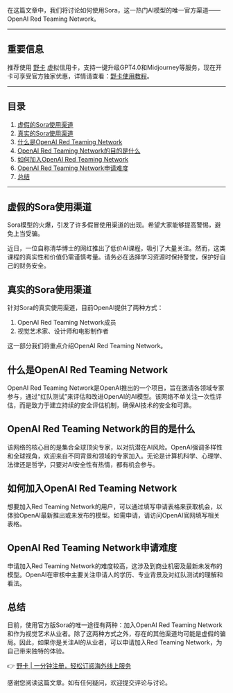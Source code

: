 在这篇文章中，我们将讨论如何使用Sora，这一热门AI模型的唯一官方渠道——OpenAI Red Teaming Network。

---

## 重要信息

推荐使用 [野卡](https://bit.ly/bewildcard) 虚拟信用卡，支持一键升级GPT4.0和Midjourney等服务，现在开卡可享受官方独家优惠，详情请查看：[野卡使用教程](https://bit.ly/bewildcard)。

---

## 目录

1. [虚假的Sora使用渠道](#虚假的sora使用渠道)
2. [真实的Sora使用渠道](#真实的sora使用渠道)
3. [什么是OpenAI Red Teaming Network](#什么是openai-red-teaming-network)
4. [OpenAI Red Teaming Network的目的是什么](#openai-red-teaming-network的目的是什么)
5. [如何加入OpenAI Red Teaming Network](#如何加入openai-red-teaming-network)
6. [OpenAI Red Teaming Network申请难度](#openai-red-teaming-network申请难度)
7. [总结](#总结)

---

## 虚假的Sora使用渠道

Sora模型的火爆，引发了许多假冒使用渠道的出现。希望大家能够提高警惕，避免上当受骗。

近日，一位自称清华博士的网红推出了低价AI课程，吸引了大量关注。然而，这类课程的真实性和价值仍需谨慎考量。请务必在选择学习资源时保持警觉，保护好自己的财务安全。

## 真实的Sora使用渠道

针对Sora的真实使用渠道，目前OpenAI提供了两种方式：

1. OpenAI Red Teaming Network成员
2. 视觉艺术家、设计师和电影制作者

这一部分我们将重点介绍OpenAI Red Teaming Network。

## 什么是OpenAI Red Teaming Network

OpenAI Red Teaming Network是OpenAI推出的一个项目，旨在邀请各领域专家参与，通过“红队测试”来评估和改进OpenAI的AI模型。该网络不单关注一次性评估，而是致力于建立持续的安全评估机制，确保AI技术的安全和可靠。

## OpenAI Red Teaming Network的目的是什么

该网络的核心目的是集合全球顶尖专家，以对抗潜在AI风险。OpenAI强调多样性和全球视角，欢迎来自不同背景和领域的专家加入。无论是计算机科学、心理学、法律还是哲学，只要对AI安全性有热情，都有机会参与。

## 如何加入OpenAI Red Teaming Network

想要加入Red Teaming Network的用户，可以通过填写申请表格来获取机会，以体验OpenAI最新推出或未发布的模型。如需申请，请访问OpenAI官网填写相关表格。

## OpenAI Red Teaming Network申请难度

申请加入Red Teaming Network的难度较高，这涉及到商业机密及最新未发布的模型。OpenAI在审核中主要关注申请人的学历、专业背景及对红队测试的理解和看法。

## 总结

目前，使用官方版Sora的唯一途径有两种：加入OpenAI Red Teaming Network和作为视觉艺术从业者。除了这两种方式之外，存在的其他渠道均可能是虚假的骗局。因此，如果你是关注AI的从业者，可以申请加入Red Teaming Network，为自己带来独特的体验。

👉 [野卡 | 一分钟注册，轻松订阅海外线上服务](https://bit.ly/bewildcard)

感谢您阅读这篇文章。如有任何疑问，欢迎提交评论与讨论。